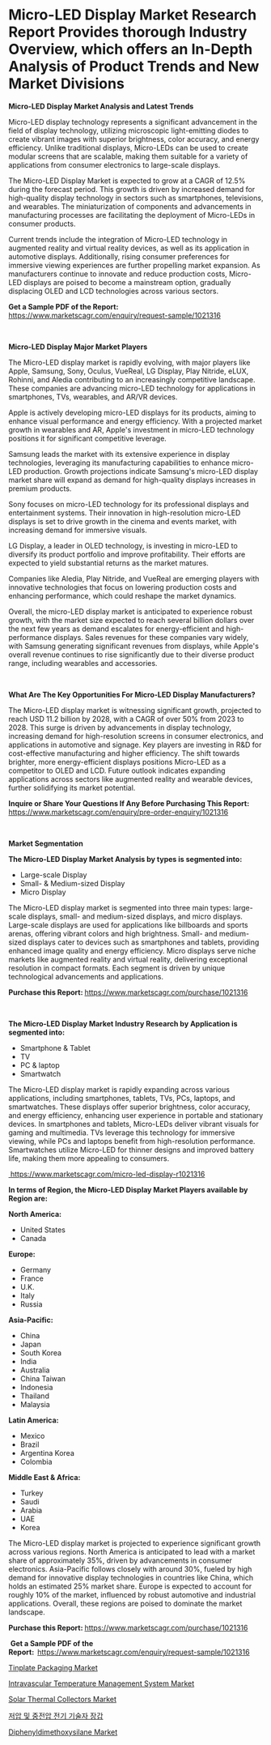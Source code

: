 <p><h1>Micro-LED Display Market Research Report Provides thorough Industry Overview, which offers an In-Depth Analysis of Product Trends and New Market Divisions</h1></p><p><strong>Micro-LED Display Market Analysis and Latest Trends</strong></p>
<p><p>Micro-LED display technology represents a significant advancement in the field of display technology, utilizing microscopic light-emitting diodes to create vibrant images with superior brightness, color accuracy, and energy efficiency. Unlike traditional displays, Micro-LEDs can be used to create modular screens that are scalable, making them suitable for a variety of applications from consumer electronics to large-scale displays.</p><p>The Micro-LED Display Market is expected to grow at a CAGR of 12.5% during the forecast period. This growth is driven by increased demand for high-quality display technology in sectors such as smartphones, televisions, and wearables. The miniaturization of components and advancements in manufacturing processes are facilitating the deployment of Micro-LEDs in consumer products.</p><p>Current trends include the integration of Micro-LED technology in augmented reality and virtual reality devices, as well as its application in automotive displays. Additionally, rising consumer preferences for immersive viewing experiences are further propelling market expansion. As manufacturers continue to innovate and reduce production costs, Micro-LED displays are poised to become a mainstream option, gradually displacing OLED and LCD technologies across various sectors.</p></p>
<p><strong>Get a Sample PDF of the Report:&nbsp;</strong> <a href="https://www.marketscagr.com/enquiry/request-sample/1021316">https://www.marketscagr.com/enquiry/request-sample/1021316</a></p>
<p>&nbsp;</p>
<p><strong>Micro-LED Display Major Market Players</strong></p>
<p><p>The Micro-LED display market is rapidly evolving, with major players like Apple, Samsung, Sony, Oculus, VueReal, LG Display, Play Nitride, eLUX, Rohinni, and Aledia contributing to an increasingly competitive landscape. These companies are advancing micro-LED technology for applications in smartphones, TVs, wearables, and AR/VR devices.</p><p>Apple is actively developing micro-LED displays for its products, aiming to enhance visual performance and energy efficiency. With a projected market growth in wearables and AR, Apple's investment in micro-LED technology positions it for significant competitive leverage.</p><p>Samsung leads the market with its extensive experience in display technologies, leveraging its manufacturing capabilities to enhance micro-LED production. Growth projections indicate Samsung's micro-LED display market share will expand as demand for high-quality displays increases in premium products.</p><p>Sony focuses on micro-LED technology for its professional displays and entertainment systems. Their innovation in high-resolution micro-LED displays is set to drive growth in the cinema and events market, with increasing demand for immersive visuals.</p><p>LG Display, a leader in OLED technology, is investing in micro-LED to diversify its product portfolio and improve profitability. Their efforts are expected to yield substantial returns as the market matures.</p><p>Companies like Aledia, Play Nitride, and VueReal are emerging players with innovative technologies that focus on lowering production costs and enhancing performance, which could reshape the market dynamics.</p><p>Overall, the micro-LED display market is anticipated to experience robust growth, with the market size expected to reach several billion dollars over the next few years as demand escalates for energy-efficient and high-performance displays. Sales revenues for these companies vary widely, with Samsung generating significant revenues from displays, while Apple's overall revenue continues to rise significantly due to their diverse product range, including wearables and accessories.</p></p>
<p>&nbsp;</p>
<p><strong>What Are The Key Opportunities For Micro-LED Display Manufacturers?</strong></p>
<p><p>The Micro-LED display market is witnessing significant growth, projected to reach USD 11.2 billion by 2028, with a CAGR of over 50% from 2023 to 2028. This surge is driven by advancements in display technology, increasing demand for high-resolution screens in consumer electronics, and applications in automotive and signage. Key players are investing in R&D for cost-effective manufacturing and higher efficiency. The shift towards brighter, more energy-efficient displays positions Micro-LED as a competitor to OLED and LCD. Future outlook indicates expanding applications across sectors like augmented reality and wearable devices, further solidifying its market potential.</p></p>
<p><strong>Inquire or Share Your Questions If Any Before Purchasing This Report:</strong> <a href="https://www.marketscagr.com/enquiry/pre-order-enquiry/1021316">https://www.marketscagr.com/enquiry/pre-order-enquiry/1021316</a></p>
<p>&nbsp;</p>
<p><strong>Market Segmentation</strong></p>
<p><strong>The Micro-LED Display Market Analysis by types is segmented into:</strong></p>
<p><ul><li>Large-scale Display</li><li>Small- & Medium-sized Display</li><li>Micro Display</li></ul></p>
<p><p>The Micro-LED display market is segmented into three main types: large-scale displays, small- and medium-sized displays, and micro displays. Large-scale displays are used for applications like billboards and sports arenas, offering vibrant colors and high brightness. Small- and medium-sized displays cater to devices such as smartphones and tablets, providing enhanced image quality and energy efficiency. Micro displays serve niche markets like augmented reality and virtual reality, delivering exceptional resolution in compact formats. Each segment is driven by unique technological advancements and applications.</p></p>
<p><strong>Purchase this Report:&nbsp;</strong><a href="https://www.marketscagr.com/purchase/1021316">https://www.marketscagr.com/purchase/1021316</a></p>
<p>&nbsp;</p>
<p><strong>The Micro-LED Display Market Industry Research by Application is segmented into:</strong></p>
<p><ul><li>Smartphone & Tablet</li><li>TV</li><li>PC & laptop</li><li>Smartwatch</li></ul></p>
<p><p>The Micro-LED display market is rapidly expanding across various applications, including smartphones, tablets, TVs, PCs, laptops, and smartwatches. These displays offer superior brightness, color accuracy, and energy efficiency, enhancing user experience in portable and stationary devices. In smartphones and tablets, Micro-LEDs deliver vibrant visuals for gaming and multimedia. TVs leverage this technology for immersive viewing, while PCs and laptops benefit from high-resolution performance. Smartwatches utilize Micro-LED for thinner designs and improved battery life, making them more appealing to consumers.</p></p>
<p><a href="https://www.marketscagr.com/micro-led-display-r1021316">&nbsp;https://www.marketscagr.com/micro-led-display-r1021316</a></p>
<p><strong>In terms of Region, the Micro-LED Display Market Players available by Region are:</strong></p>
<p>
    <p> <strong> North America: </strong>
        <ul>
            <li>United States</li>
            <li>Canada</li>
        </ul>
        </p> 
    <p> <strong> Europe: </strong>
        <ul>
            <li>Germany</li>
            <li>France</li>
            <li>U.K.</li>
            <li>Italy</li>
            <li>Russia</li>
        </ul>
        </p> 
    <p> <strong> Asia-Pacific: </strong>
        <ul>
            <li>China</li>
            <li>Japan</li>
            <li>South Korea</li>
            <li>India</li>
            <li>Australia</li>
            <li>China Taiwan</li>
            <li>Indonesia</li>
            <li>Thailand</li>
            <li>Malaysia</li>
        </ul>
        </p> 
    <p> <strong> Latin America: </strong>
        <ul>
            <li>Mexico</li>
            <li>Brazil</li>
            <li>Argentina Korea</li>
            <li>Colombia</li>
        </ul>
        </p> 
    <p> <strong> Middle East & Africa: </strong>
        <ul>
            <li>Turkey</li>
            <li>Saudi</li>
            <li>Arabia</li>
            <li>UAE</li>
            <li>Korea</li>
        </ul>
    </p>
    </p>
<p><p>The Micro-LED display market is projected to experience significant growth across various regions. North America is anticipated to lead with a market share of approximately 35%, driven by advancements in consumer electronics. Asia-Pacific follows closely with around 30%, fueled by high demand for innovative display technologies in countries like China, which holds an estimated 25% market share. Europe is expected to account for roughly 10% of the market, influenced by robust automotive and industrial applications. Overall, these regions are poised to dominate the market landscape.</p></p>
<p><strong>Purchase this Report: </strong><a href="https://www.marketscagr.com/purchase/1021316">https://www.marketscagr.com/purchase/1021316</a></p>
<p>&nbsp;<strong>Get a Sample PDF of the Report:&nbsp;&nbsp;</strong><a href="https://www.marketscagr.com/enquiry/request-sample/1021316">https://www.marketscagr.com/enquiry/request-sample/1021316</a></p>
<p><strong></strong></p>
<p><p><a href="https://www.linkedin.com/pulse/tinplate-packaging-market-outlook-share-analysis-growth-r8jye?trackingId=wfNJ%2B3w3Sf%2BrKW2L6%2Fmvew%3D%3D">Tinplate Packaging Market</a></p><p><a href="https://medium.com/@guadaluannon456456/this-report-aims-to-provide-a-comprehensive-presentation-of-the-global-market-for-intravascular-a1dd83b9f2ed">Intravascular Temperature Management System Market</a></p><p><a href="https://github.com/guneycigdem35/Market-Research-Report-List-5/blob/main/solar-thermal-collectors-market.md">Solar Thermal Collectors Market</a></p><p><a href="https://medium.com/@lawrencemendoza2023/low-and-medium-voltage-electrician-gloves-market-%EC%9D%98-%EA%B8%80%EB%A1%9C%EB%B2%8C-%EC%8B%9C%EC%9E%A5-%EA%B0%9C%EC%9A%94%EB%8A%94-%EC%A0%84-%EC%84%B8%EA%B3%84-%EB%B0%8F-%EC%A3%BC%EC%9A%94-%EC%8B%9C%EC%9E%A5%EC%9D%98-%EC%82%B0%EC%97%85%EC%97%90-%EC%98%81%ED%96%A5%EC%9D%84-%EB%AF%B8%EC%B9%98%EB%8A%94-%EC%A3%BC%EC%9A%94-%ED%8A%B8%EB%A0%8C%EB%93%9C%EC%97%90-65092607d037">저압 및 중전압 전기 기술자 장갑</a></p><p><a href="https://issuu.com/reportprime-2/docs/diphenyldimethoxysilane-market-size_5d565e1e71642a">Diphenyldimethoxysilane Market</a></p></p>